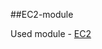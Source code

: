 ##EC2-module 

Used module - [EC2](https://github.com/parkura/AWS_tf_modules/tree/main/modules/EC2)

